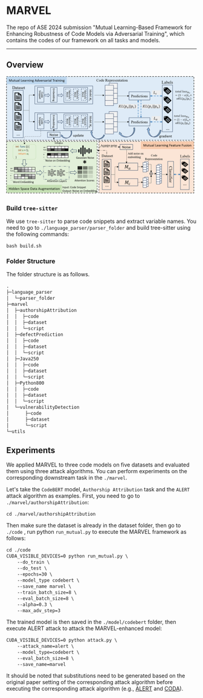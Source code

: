 # MARVEL

The repo of ASE 2024 submission "Mutual Learning-Based Framework for Enhancing Robustness of Code Models via Adversarial Training", which contains the codes of our framework on all tasks and models.

---

## Overview

<img src="./marvel.png" alt="drawing" width="1000">

### Build `tree-sitter`

We use `tree-sitter` to parse code snippets and extract variable names. You need to go to `./language_parser/parser_folder` and build tree-sitter using the following commands:

```shell
bash build.sh
```

### Folder Structure

The folder structure is as follows.

```
.
├─language_parser
│  └─parser_folder
├─marvel
│  ├─authorshipAttribution
│  │  ├─code
│  │  ├─dataset
│  │  └─script
│  ├─defectPrediction
│  │  ├─code
│  │  ├─dataset
│  │  └─script
│  ├─Java250
│  │  ├─code
│  │  ├─dataset
│  │  └─script
│  ├─Python800
│  │  ├─code
│  │  ├─dataset
│  │  └─script
│  └─vulnerabilityDetection
│      ├─code
│      ├─dataset
│      └─script
└─utils
```

## Experiments

We applied MARVEL to three code models on five datasets and evaluated them using three attack algorithms. You can perform experiments on the corresponding downstream task in the `./marvel`.

Let's take the `CodeBERT` model, `Authorship Attribution` task and the `ALERT` attack algorithm as examples. First, you need to go to `./marvel/authorshipAttribution`:

```
cd ./marvel/authorshipAttribution
```

Then make sure the dataset is already in the dataset folder, then go to `./code` , run python  `run_mutual.py` to execute the MARVEL framework as follows:

```shell
cd ./code
CUDA_VISIBLE_DEVICES=0 python run_mutual.py \
    --do_train \
    --do_test \
    --epochs=30 \
    --model_type codebert \
    --save_name marvel \
    --train_batch_size=8 \
    --eval_batch_size=8 \
    --alpha=0.3 \
    --max_adv_step=3
```

The trained model is then saved in the `./model/codebert` folder, then execute ALERT attack to attack the MARVEL-enhanced model:

```shell
CUDA_VISIBLE_DEVICES=0 python attack.py \
    --attack_name=alert \
    --model_type=codebert \
    --eval_batch_size=8 \
    --save_name=marvel
```

It should be noted that substitutions need to be generated based on the original paper setting of the corresponding attack algorithm before executing the corresponding attack algorithm (e.g., [ALERT](https://github.com/soarsmu/attack-pretrain-models-of-code/tree/main) and [CODA](https://github.com/tianzhaotju/CODA/tree/main)).
